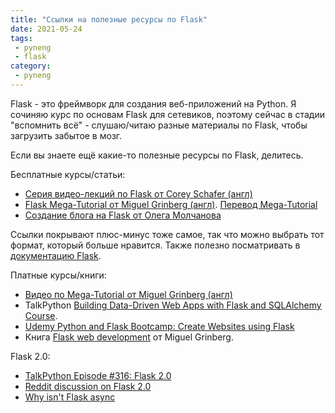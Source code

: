 ```yaml
---
title: "Ссылки на полезные ресурсы по Flask"
date: 2021-05-24
tags:
 - pyneng
 - flask
category:
 - pyneng
---
```


Flask - это фреймворк для создания веб-приложений на Python.
Я сочиняю курс по основам Flask для сетевиков, поэтому сейчас в стадии
"вспомнить всё" - слушаю/читаю разные материалы по Flask, чтобы загрузить забытое в мозг.

Если вы знаете ещё какие-то полезные ресурсы по Flask, делитесь.

Бесплатные курсы/статьи:

* [Серия видео-лекций по Flask от Corey Schafer (англ)](https://www.youtube.com/playlist?list=PL-osiE80TeTs4UjLw5MM6OjgkjFeUxCYH)
* [Flask Mega-Tutorial от Miguel Grinberg (англ)](https://blog.miguelgrinberg.com/post/the-flask-mega-tutorial-part-i-hello-world). [Перевод Mega-Tutorial](https://habr.com/ru/post/346306/)
* [Создание блога на Flask от Олега Молчанова](https://www.youtube.com/playlist?list=PLlWXhlUMyooZr5R2u2Zwxt6Pw6iwBo5y5)

Cсылки покрывают плюс-минус тоже самое, так что можно выбрать тот формат,
который больше нравится. Также полезно посматривать в [документацию Flask](https://flask.palletsprojects.com/en/2.0.x/).

Платные курсы/книги:

* [Видео по Mega-Tutorial от Miguel Grinberg (англ)](https://courses.miguelgrinberg.com/p/flask-mega-tutorial)
* TalkPython [Building Data-Driven Web Apps with Flask and SQLAlchemy Course](https://training.talkpython.fm/courses/explore_flask/building-data-driven-web-applications-in-python-with-flask-sqlalchemy-and-bootstrap).
* [Udemy Python and Flask Bootcamp: Create Websites using Flask](https://www.udemy.com/course/python-and-flask-bootcamp-create-websites-using-flask/)
* Книга [Flask web development](https://learning.oreilly.com/library/view/flask-web-development/9781491991725/) от Miguel Grinberg.


Flask 2.0:

* [TalkPython Episode #316: Flask 2.0](https://talkpython.fm/episodes/show/316/flask-2.0)
* [Reddit discussion on Flask 2.0](https://www.reddit.com/r/Python/comments/msbt3p/flask_20_is_coming_please_help_us_test/)
* [Why isn't Flask async](https://www.youtube.com/watch?v=bw1qeMoFBmw)



